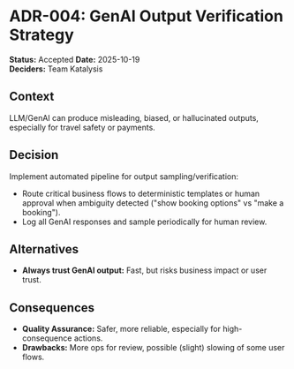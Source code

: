 # ADR-004: GenAI Output Verification Strategy

**Status:** Accepted 
**Date:** 2025-10-19  
**Deciders:** Team Katalysis

## Context
LLM/GenAI can produce misleading, biased, or hallucinated outputs, especially for travel safety or payments.

## Decision
Implement automated pipeline for output sampling/verification:
- Route critical business flows to deterministic templates or human approval when ambiguity detected ("show booking options" vs "make a booking").
- Log all GenAI responses and sample periodically for human review.

## Alternatives
- **Always trust GenAI output:** Fast, but risks business impact or user trust.

## Consequences
- **Quality Assurance:** Safer, more reliable, especially for high-consequence actions.
- **Drawbacks:** More ops for review, possible (slight) slowing of some user flows.

